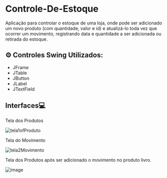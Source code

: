 # Controle-De-Estoque

Aplicação para controlar o estoque de uma loja, onde pode ser adicionado um novo produto (com quantidade, valor e id) e atualizá-lo toda vez que ocorrer um movimento, registrando data e quantidade a ser adicionada ou retirada do estoque.


 ## ⚙ Controles Swing Utilizados:
 
 - JFrame
 - JTable
 - JButton
 - JLabel
 - JTextField

## Interfaces💻

Tela dos Produtos

![tela1ofProduto](https://user-images.githubusercontent.com/101207167/171660130-0c149a44-482d-4a75-b9e7-e4a4a180f7bb.png)


Tela do Movimento

![tela2Movimento](https://user-images.githubusercontent.com/101207167/171661092-b5896628-ad00-42f0-b240-c969e8bd035f.png)
 
 
Tela dos Produtos após ser adicionado o movimento no produto livro.

![image](https://user-images.githubusercontent.com/101207167/171661824-b999d239-1299-4b0d-8cad-f725af4447ba.png)
